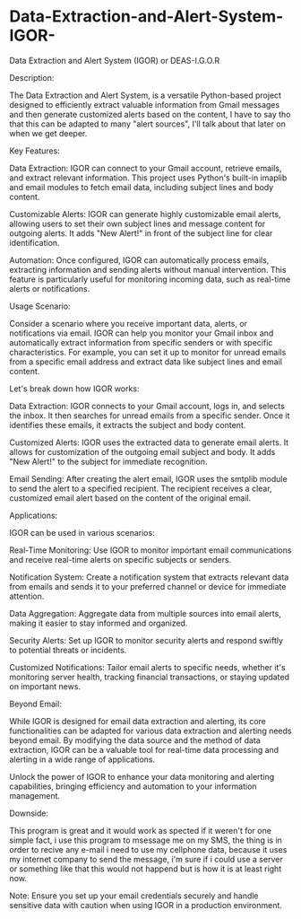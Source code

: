 # Data-Extraction-and-Alert-System-IGOR-
Data Extraction and Alert System (IGOR) or DEAS-I.G.O.R

Description:

The Data Extraction and Alert System, is a versatile Python-based project designed to efficiently extract valuable information from Gmail messages and then generate customized alerts based on the content, I have to say tho that this can be adapted to many "alert sources", I'll talk about that later on when we get deeper.

Key Features:

Data Extraction: IGOR can connect to your Gmail account, retrieve emails, and extract relevant information. This project uses Python's built-in imaplib and email modules to fetch email data, including subject lines and body content.

Customizable Alerts: IGOR can generate highly customizable email alerts, allowing users to set their own subject lines and message content for outgoing alerts. It adds "New Alert!" in front of the subject line for clear identification.

Automation: Once configured, IGOR can automatically process emails, extracting information and sending alerts without manual intervention. This feature is particularly useful for monitoring incoming data, such as real-time alerts or notifications.

Usage Scenario:

Consider a scenario where you receive important data, alerts, or notifications via email. IGOR can help you monitor your Gmail inbox and automatically extract information from specific senders or with specific characteristics. For example, you can set it up to monitor for unread emails from a specific email address and extract data like subject lines and email content.

Let's break down how IGOR works:

Data Extraction: IGOR connects to your Gmail account, logs in, and selects the inbox. It then searches for unread emails from a specific sender. Once it identifies these emails, it extracts the subject and body content.

Customized Alerts: IGOR uses the extracted data to generate email alerts. It allows for customization of the outgoing email subject and body. It adds "New Alert!" to the subject for immediate recognition.

Email Sending: After creating the alert email, IGOR uses the smtplib module to send the alert to a specified recipient. The recipient receives a clear, customized email alert based on the content of the original email.

Applications:

IGOR can be used in various scenarios:

Real-Time Monitoring: Use IGOR to monitor important email communications and receive real-time alerts on specific subjects or senders.

Notification System: Create a notification system that extracts relevant data from emails and sends it to your preferred channel or device for immediate attention.

Data Aggregation: Aggregate data from multiple sources into email alerts, making it easier to stay informed and organized.

Security Alerts: Set up IGOR to monitor security alerts and respond swiftly to potential threats or incidents.

Customized Notifications: Tailor email alerts to specific needs, whether it's monitoring server health, tracking financial transactions, or staying updated on important news.

Beyond Email:

While IGOR is designed for email data extraction and alerting, its core functionalities can be adapted for various data extraction and alerting needs beyond email. By modifying the data source and the method of data extraction, IGOR can be a valuable tool for real-time data processing and alerting in a wide range of applications.

Unlock the power of IGOR to enhance your data monitoring and alerting capabilities, bringing efficiency and automation to your information management.

Downside:

This program is great and it would work as spected if it weren't for one simple fact, i use this program to msessage me on my SMS, the thing is in order to recive any e-mail i need to use my cellphone data, because it uses my internet company to send the message, i'm sure if i could use a server or something like that this would not happend but is how it is at least right now.

Note: Ensure you set up your email credentials securely and handle sensitive data with caution when using IGOR in a production environment.
